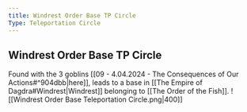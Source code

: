 ```yaml
---
title: Windrest Order Base TP Circle
Type: Teleportation Circle
---
```

## Windrest Order Base TP Circle

Found with the 3 goblins [[09 - 4.04.2024 - The Consequences of Our Actions#^904dbb|here]], leads to a base in [[The Empire of Dagdra#Windrest|Windrest]] belonging to [[The Order of the Fish]]. 
![[Windrest Order Base Teleportation Circle.png|400]]
